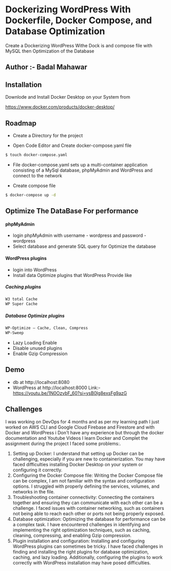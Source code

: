 
# Dockerizing WordPress With Dockerfile, Docker Compose, and Database Optimization

Create a Dockerizing WordPress Withe Dock is and compose file with MySQL then Optimization of the Database



## Author :- Badal Mahawar


## Installation

Downlode and Install Docker Desktop on your System from

https://www.docker.com/products/docker-desktop/

    
## Roadmap

- Create a Directory for the project

- Open Code Editor and Create docker-compose.yaml file

```bash
$ touch docker-compose.yaml
```
- File docker-compose.yaml sets up a multi-container application consisting of a MySql database, phpMyAdmin and WordPress and connect to the network

- Create compose file
```bash
$ docker-compose up -d
```

## Optimize The DataBase For performance 
#### phpMyAdmin

- login phpMyAdmin with username - wordpress and password - wordpress
- Select database and generate SQL query for Optimize the database

#### WordPress plugins
- login into WordPress 
- Install data Optimize plugins that WordPress Provide like 
##### Caching plugins
```bash
W3 total Cache
WP Super Cache
```
##### Database Optimize plugins
```bash
WP-Optimize – Cache, Clean, Compress
WP-Sweep
```
- Lazy Loading Enable
- Disable unused plugins
- Enable Gzip Compression


## Demo
- db at http://localhost:8080
- WordPress at http://localhost:8000
Link:- https://youtu.be/1N0OzvbF_60?si=ysB0lg8exsFg9azG

## Challenges
I was working on DevOps for 4 months and as per my learning path I just worked on AWS CLI and Google Cloud Firebase and Firestore and with Docker and WordPress i Don't have any experience but through the docker documentation and Youtube Videos I learn Docker and Complet the assignment during the project I faced some problems:. 
1. Setting up Docker:  I understand that setting up Docker can be challenging, especially if you are new to containerization. You may have faced difficulties installing Docker Desktop on your system or configuring it correctly.
2. Configuring the Docker Compose file: Writing the Docker Compose file can be complex, I am not familiar with the syntax and configuration options. I struggled with properly defining the services, volumes, and networks in the file.
3. Troubleshooting container connectivity: Connecting the containers together and ensuring they can communicate with each other can be a challenge. I faced issues with container networking, such as containers not being able to reach each other or ports not being properly exposed.
4. Database optimization: Optimizing the database for performance can be a complex task. I have encountered challenges in identifying and implementing the right optimization techniques, such as caching, cleaning, compressing, and enabling Gzip compression.
5. Plugin installation and configuration: Installing and configuring WordPress plugins can sometimes be tricky. I have faced challenges in finding and installing the right plugins for database optimization, caching, and lazy loading. Additionally, configuring the plugins to work correctly with  WordPress installation may have posed difficulties.
